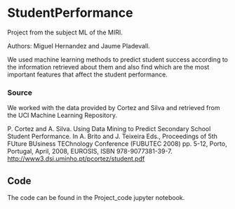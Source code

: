 # StudentPerformance

Project from the subject ML of the MIRI.

Authors: Miguel Hernandez and Jaume Pladevall.

We used machine learning methods to predict student success according to the information retrieved about them and also find which are the most important features that affect the student performance.

### Source 
We worked with the data provided by Cortez and Silva and retrieved from the UCI Machine Learning Repository.

P. Cortez and A. Silva. Using Data Mining to Predict Secondary School Student Performance. In A. Brito and J. Teixeira Eds., Proceedings of 5th FUture BUsiness TEChnology Conference (FUBUTEC 2008) pp. 5-12, Porto, Portugal, April, 2008, EUROSIS, ISBN 978-9077381-39-7.
http://www3.dsi.uminho.pt/pcortez/student.pdf

## Code

The code can be found in the Project_code jupyter notebook.
